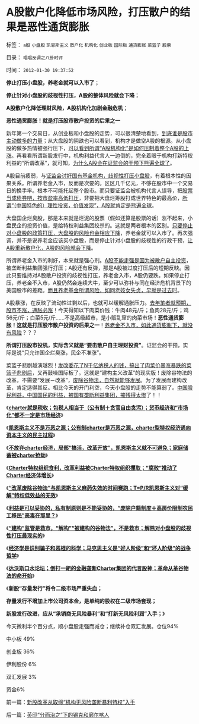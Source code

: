 # A股散户化降低市场风险，打压散户的结果是恶性通货膨胀

标签： `a股` `小盘股` `凯恩斯主义` `散户化` `机构化` `创业板` `国际板` `通货膨胀` `菜篮子` `股票` 

目录： `唱唱反调之八卦时评`

时间： `2012-01-30 19:37:52`

**停止打压小盘股，养老金就可以入市了**；

**停止针对小盘股的歧视性打压，A股的整体风险就会下降**；

**A股散户化降低理财风险，A股机构化加剧金融危机**；

**恶性通货膨胀！就是打压股市散户投资的后果之一**

新年第一个交易日，从创业板和小盘股的走势，可以很清楚地看到，[到底谁是股市主动做多的力量](../../../2012/1/18/解除对小盘股的歧视性打压，A股牛市将不惧IPO.md)；从大盘股的阴跌也可以看到，机构才是做空A股的根源。从小盘股的做多热情被强行压下，[可以看到所谓“A股机构化”是如何压制着整个A股的上涨](../../../2012/1/12/股市中的民主机制，西方基金和东方机构化.md)。再看看所谓新股发行中，机构利益代言人一边倒的，完全着眼于机构打新特权利益的“所谓改革”，就可知，[为什么A股会在证监会的干预下熊遍全球了](../../../2012/1/5/证监会政策过度令A股熊遍全球.md)。

A股目前疲弱，与[证监会讨好国有基金机构，歧视性打压小盘股](../../../2012/1/5/股市锚定实体经济，股市的炒作有益无害.md)，有着根本性的因果关系。所谓养老金入市，反而是次要的。区区几千亿元，不够在股市中一个交易日的换手率。根本不可能托起整个股市。而只要证监会被机构代言人误导，把[股票当成债券吧，按市盈率高低打压](../../../2012/1/14/凯恩斯主义中“垃圾债券”的机理.md)，非要把大盘烂筹股打成世界特色的最高价，[所谓“（中国特色的）理性投资，价值发现”，A股就肯定是熊遍全球](../../../2012/1/10/高市盈率是被特权侵犯的“生理反应”；.md)。

大盘国企烂臭股，那是本来就是烂泥的股票（假如还算是股票的话）涨不起来，小盘民企的投资价值，是给特权利益集团绞杀的。这就是两者根本的区别。[只要停止对小盘股的政策打压，大盘股的风险也会相应下降](../../../2012/1/5/为什么持币散户，不如持有股票？人为加大的风险！.md)，养老金就可以入市了。再次强调，并不是说养老金应该买小盘股，而是停止针对小盘股的歧视性的行政干预，[让A股重新散户化，A股的风险就会下降](../../../2010/6/23/市场干预：A股机构化和机构散户化.md)。

所谓养老金入市的利好，本来就是强心剂。[A股不能走强是因为被散户自主投资](../../../2012/1/5/A股机构化超过60-，还打压小盘股，就注定大熊市.md)，被垄断利益集团强行打压；A股还有反弹，那是A股被过度打压后的短期反映。因此只要维持对A股散户投资的歧视性打压，养老金入市，A股仍要跌。如果停止打压，养老金不入市，A股仍然会连续大牛，至少可以弥补与同在经济危机背景下的美国股市的差距。[而且养老基金所谓风险，如同老妓女失贞，早就是过去时](../../../2009/7/30/中美养老金保障在财政上的破产.md)。

A股暴涨，在反映了流动性过剩以后，也就可以缓解通胀压力。[去年笔者就预期，股市不涨，通胀必涨](../../../2010/12/31/2011年股市涨100％以上.md)！今天得知以下肉菜价钱：牛肉48元/斤；鱼肉28元/斤；鸡56元/斤；白菜5元/斤……不是高级超市，是小贩乱窜的肉菜市场！**恶性通货膨胀！这就是打压股市散户投资的后果之一**！[养老金不入市，如此通货膨胀下，就没有风险](../../../2011/12/21/社保养老金入市，不会有更大的风险.md)？？？

**所谓打压股市投机，实际含义就是“要击散户自主理财投资”**。证监会的干预，实际是说“只允许国企烂臭涨，民企不准涨”。

菜篮子悲剧越演越烈！[发改委花了N千亿纳税人的钱，搞出了肉菜价暴涨暴跌的菜篮子悲剧后](../../../2010/12/1/发改委知错能改,抓流通降物价将劳而有过.md)，又再鼓噪国际板了。这就是“建构主义改革”的现实版！废除谷物法的改革，不需要“发展－改革”，[废除谷物法，自然就能够发展](../../../2012/1/19/建构社会是大忌讳；“反谷物法”不是革命.md)。为了发展而建构改革，肯定适得其反。相比今天的开门利空，今天小盘股的走势不能算弱了。[中国股民利益，中国国民的利益，被国有垄断利益集团，摧残得太惨](../../../2012/1/16/凯恩斯主义作用于Charter经济体的机理和滞胀的公式.md)了！！

《[**charter就是税收；包税人相当于（公有制＋贪官自由贪污）；货币经济和“市场化”都不一定是市场经济**](../../../2012/1/14/charter型特权经济，通往奴役之路的全景图.md)》

《[**凯恩斯主义不是万恶之源；公有制charter是万恶之源，charter型特权经济通向资本主义的民主过程**](../../../2012/1/16/凯恩斯主义不是万恶之源；公有制charter是万恶之源.md)》

《[**不放弃charter经济，局部“搞活，改革开放”，凯恩斯主义就不可避免；家庭储蓄被charter抢劫**](../../../2012/1/16/charter经济与凯恩斯主义，癌症和鸦片;家庭储蓄被charter抢劫;.md)》

《[**Charter特权组织食利，改革利益被Charter特权组织攫取；“腐败”推动了Charter经济体增长**](../../../2012/1/16/改革的利益绝大部分被Charter特权组织攫取；“腐败”推动了Charter经济体增长.md)》

《[**“改革废除谷物法”与凯恩斯主义麻药失效的时间赛跑；T=P/R凯恩斯主义对“缓解”特权低效益的无效**](../../../2012/1/16/凯恩斯主义作用于Charter经济体的机理和滞胀的公式.md)》

《[**利益是可以妥协的，私有制原则是不能妥协的，“废除户籍制度＋高房价限制农民工移民”恶毒在那里？**](../../../2012/1/17/“废除户籍(自治)制度＋高房价限制移民”恶毒在那里？.md)》

《[**“建构”监管是救市，“解构”“被建构的谷物法”，不是救市；解除对小盘股的歧视性打压最现实的**](../../../2012/1/18/解除对小盘股的歧视性打压，A股牛市将不惧IPO.md)》

《[**经济学是识别骗子和恶棍的科学；马克思主义是“好人阶级”和“坏人阶级”的战争哲学**](../../../2012/1/30/西方为什么不能反思“好人阶级”和“坏人阶级”的战争哲学？.md)》

《[**达沃斯口水论坛；倒打一耙的金融垄断Charter集团的代言股神；革命从革谷物法的命开始**](../../../2012/1/30/达沃斯论坛倒打一耙.md)》

《**新股“存量发行”将令二级市场严重失血；**

**存量发行不增加上市公司资本金，是单纯的股权在二级市场套现；**

**新股发行改进，应从“承销商无风险暴利”和“打新无风险利润”入手；**》

今天微利半个百分点，顺小盘股走强而减仓；继续补仓双汇发展。仓位94%

中小板 49%

创业板 36%

伊利股份 6%

双汇发展 3%

资金6%



前一篇：[新股改革从取缔“机构无风险垄断暴利特权”入手](../../../2012/1/30/新股改革从取缔“机构无风险垄断暴利特权”入手.md)

后一篇：[英印“分而治之”下的锡克和廓尔喀人](../../../2012/1/31/英印“分而治之”下的锡克和廓尔喀人.md)